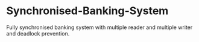 # Synchronised-Banking-System
Fully synchronised  banking system with multiple reader and multiple writer and deadlock prevention.
